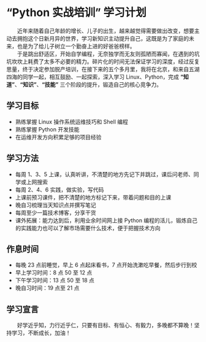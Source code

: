 # “Python 实战培训” 学习计划

&emsp;&emsp;近年来随着自己年龄的增长、儿子的出生，越来越觉得需要做出改变，想要主动去拥抱这个日新月异的世界，学习新知识主动提升自己，这既是为了家庭的未来，也是为了给儿子树立一个勤奋上进的好爸爸榜样。  
&emsp;&emsp;于是跳出舒适区，开始自学编程，无奈独学而无友则孤陋而寡闻，在遇到的坑坑坎坎上耗费了太多不必要的精力。碎片化的时间无法保证学习的深度，经过反复思量，终于决定参加脱产培训，在接下来的五个多月里，我将在北京，和来自五湖四海的同学一起，相互鼓励、一起探索，深入学习 Linux、Python，完成 __“知道”__、__“知识”__、__“技能”__ 三个阶段的提升，锻造自己的核心竞争力。  

## 学习目标
* 熟练掌握 Linux 操作系统运维技巧和 Shell 编程
* 熟练掌握 Python 开发技能
* 在运维开发方向积累足够的项目经验

## 学习方法
* 每周 1、3、5 上课，认真听讲，不清楚的地方先记下并跳过，课后问老师、同学或上网搜索
* 每周 2、4、6 实践，做实验，写代码
* 上课前预习课件，把不清楚的地方标记下来，带着问题和目的上课
* 晚自习梳理当天知识点并撰写笔记
* 每周至少一篇技术博客，分享干货
* 课外拓展：能力达到后，利用业余时间网上接 Python 编程的活儿，锻炼自己的实践能力也可以了解市场需要什么技术，便于把握技术方向

## 作息时间
* 每晚 23 点前睡觉，早上 6 点起床看书，7 点开始洗漱吃早餐，然后步行到校
* 早上学习时间：8 点 50 至 12 点
* 下午学习时间：13 点 50 至 18 点
* 晚自习时间：19 点至 21 点

## 学习宣言
&emsp;&emsp;好学近乎知，力行近乎仁，只要有目标、有恒心、有毅力，多晚都不算晚！坚持学习，不断成长，加油！